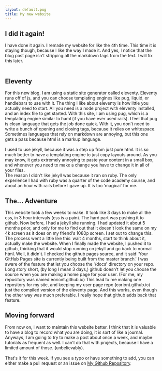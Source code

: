 ```yaml
---
layout: default.pug
title: My new website
---
```


## I did it again!
I have done it again. I remade my website for like the 4th time.
This time it is staying though, because I like the way I made it.
And yes, I notice that the blog post page isn't stripping all the markdown tags from the text.
I will fix this later.  
<br />
## Eleventy
For this new blog, I am using a static site generator called eleventy.
Eleventy runs off of js, and you can choose templating engines like pug, liquid, or handlebars to use with it.
The thing I like about eleventy is how little you actually need to start.
All you need is a node project with eleventy installed, and an index file to get started.
With this site, I am using pug, which is a templating engine similar to haml (if you have ever used rails).
I feel that pug is clean language that gets the job done quick.
With it, you don't need to write a bunch of opening and closing tags, because it relies on whitespace.
Sometimes languages that rely on markdown are annoying, but this one gets a pass because html is a markup language.  
<br />
I used to use jekyll, because it was a step up from just pure html.
It is so much better to have a templating engine to just copy layouts around.
As you may know, it gets extremely annoying to paste your content in a small box,
and whenever you need to make a change you have to change it in all of your files.  
The reason I didn't like jekyll was because it ran on ruby. 
The only experience I had with ruby was a quarter of the code academy course, and about an hour with rails before I gave up.
It is too 'magical' for me.
<br />
## The... Adventure
This website took a few weeks to make. 
It took like 3 days to make all the css, in 3 hour intervals (css is a pain).
The hard part was pushing it to github.
Now before, I had a jekyll site running. I had updated it about 5 months prior, and only
for me to find out that it doesn't look the same on my 4k screen as it does on my friend's 1080p screen.
I set out to change this. The process went a little like this: wait 4 months, start to think about it,
actually make the website.
When I finally made the website, I pushed it to github, thinking that it would stop running on jekyll and go back to
normal html.
Well, it didn't. I checked the github pages source, and it said 'Your GitHub Pages site is currently being built from the master branch.'
I was aware of the feature that let you choose the '/docs' directory on your repo.
Long story short, (by long I mean 3 days,) github doesn't let you choose the source when you are making a home page for your user. (For me, my repository was named eoriont.github.io)
This lead to me making one repository for my site, and keeping my user page repo (eoriont.github.io) just the compiled version of the eleventy page.
And this works, even though the other way was much preferable. 
I really hope that github adds back that feature.
<br />
## Moving forward
From now on, I want to maintain this website better.
I think that it is valuable to have a blog to record what you are doing, it is sort of like a journal.
Anyways, I am going to try to make a post about once a week, and maybe tutorials as frequent as well.
I can't do that with projects, because I have a limited amount of those. (unbelievably).  
<br />
That's it for this week. If you see a typo or have something to add, you can either make a pull request or an issue on [My Github Repository](https://github.com/eoriont/site).